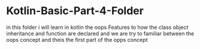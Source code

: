 # Kotlin-Basic-Part-4-Folder 

in this folder i will learn in kotlin the oops Features to how  the class object inheritance and function are declared and we are try to familiar between the oops concept 
and theis the first part of the opps concept
